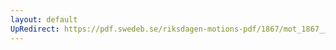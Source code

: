 ```yaml
---
layout: default
UpRedirect: https://pdf.swedeb.se/riksdagen-motions-pdf/1867/mot_1867__ak__00224/mot_1867__ak__00224_001.pdf
---
```

